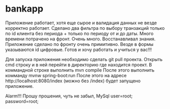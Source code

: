 # bankapp
Приложение работает, хотя еще сырое и валидация данных не везде корректно работает.
Сделано два фильтра по выбору транзакций только по id клиента без периода + только по периоду от и до даты.
Много времени потрачено на фронт. Очень много. Восстанавливал знания.
Приложение сделано по фронту очень примитивно.
Везде в формы указываются id цифровые.
Готов и хочу работать и учиться у вас!!!

Для запуска приложения необходимо сделать git pull проекта.
Открыть cmd строку и в ней перейти в директорию где находится проект.
В коммандной строке выполнить mvn compile
После этого выполнить комманду mvnw spring-boot:run
После этого на адресе http://localhost:8080/index (можно без /index)
будет запущено приложение.

Alarm!!! Прошу прошения, чуть не забыл, MySql user=root; password=root; 
